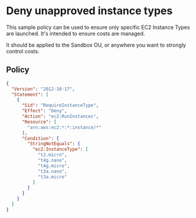 # Deny unapproved instance types

This sample policy can be used to ensure only specific EC2 Instance Types are launched. It's intended to ensure costs are managed.

It should be applied to the Sandbox OU, or anywhere you want to strongly control costs.

## Policy
```json
{
  "Version": "2012-10-17",
  "Statement": [
    {
      "Sid": "RequireInstanceType",
      "Effect": "Deny",
      "Action": "ec2:RunInstances",
      "Resource": [
        "arn:aws:ec2:*:*:instance/*"
      ],
      "Condition": {
        "StringNotEquals": {
          "ec2:InstanceType": [
            "t2.micro",
            "t4g.nano",
            "t4g.micro",
            "t3a.nano",
            "t3a.micro"
          ]
        }
      }
    }
  ]
}
```